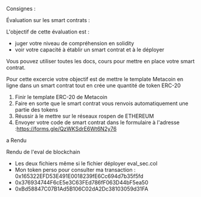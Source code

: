 Consignes :

Évaluation sur les smart contrats :

L'objectif de cette évaluation est :
- juger votre niveau de compréhension en solidity
- voir votre capacité à établir un smart contrat et à le déployer 

Vous pouvez utiliser toutes les docs, cours pour mettre en place votre smart contrat.


Pour cette excercie votre objectif est de mettre le template Metacoin en ligne dans un smart contrat tout en crée une quantité de token ERC-20

1) Finir le template ERC-20 de Metacoin
2) Faire en sorte que le smart contrat vous renvois automatiquement une partie des tokens
3) Réussir à le mettre sur le réseaux rospen de ETHEREUM
4) Envoyer votre code de smart contrat dans le formulaire à l'adresse :https://forms.gle/QzWKSdrE6Wt6N2y76

a
Rendu

Rendu de l'eval de blockchain
- Les deux fichiers même si le fichier déployer eval_sec.col
- Mon token perso pour consulter ma transaction : 0x165322EFD53E491E0018239fE6Cc694d7b35f5fd
- 0x376934744F6cE5e3C63FEd786fF063D44bF5ea50
- 0xBd58847C07B1Ad5B106C02dA2Dc38103059d31FA

